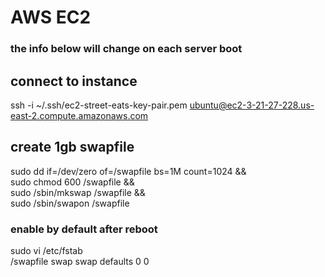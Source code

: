 # AWS EC2
### the info below will change on each server boot

## connect to instance
ssh -i ~/.ssh/ec2-street-eats-key-pair.pem ubuntu@ec2-3-21-27-228.us-east-2.compute.amazonaws.com

## create 1gb swapfile
sudo dd if=/dev/zero of=/swapfile bs=1M count=1024 &&  
sudo chmod 600 /swapfile &&  
sudo /sbin/mkswap /swapfile &&  
sudo /sbin/swapon /swapfile
### enable by default after reboot
sudo vi /etc/fstab  
/swapfile swap swap defaults 0 0